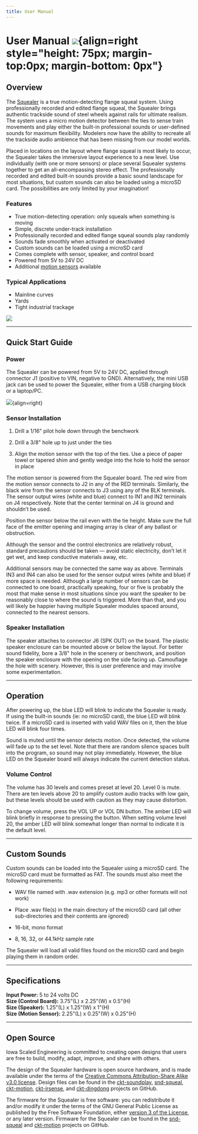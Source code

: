 ```yaml
---
title: User Manual
---
```

# User Manual ![](img/squealer-logo.png){align=right style="height: 75px; margin-top:0px; margin-bottom: 0px"}

## Overview

The [Squealer](https://www.iascaled.com/store/SND-SQUEAL) is a true
motion-detecting flange squeal system.  Using professionally recorded and
edited flange squeal, the Squealer brings authentic trackside sound of steel
wheels against rails for ultimate realism.  The system uses a micro motion
detector between the ties to sense train movements and play either the
built-in professional sounds or user-defined sounds for maximum flexibility. 
Modelers now have the ability to recreate all the trackside audio ambience
that has been missing from our model worlds.

Placed in locations on the layout where flange squeal is most likely to
occur, the Squealer takes the immersive layout experience to a new level. 
Use individually (with one or more sensors) or place several Squealer
systems together to get an all-encompassing stereo effect.  The
professionally recorded and edited built-in sounds provide a basic sound
landscape for most situations, but custom sounds can also be loaded using a
microSD card.  The possibilities are only limited by your imagination!

### Features

* True motion-detecting operation: only squeals when something is moving
* Simple, discrete under-track installation
* Professionally recorded and edited flange squeal sounds play randomly
* Sounds fade smoothly when activated or deactivated
* Custom sounds can be loaded using a microSD card
* Comes complete with sensor, speaker, and control board
* Powered from 5V to 24V DC
* Additional [motion sensors](https://www.iascaled.com/store/CKT-MOTION) available

### Typical Applications

* Mainline curves
* Yards
* Tight industrial trackage

![](img/install2.png)

---

## Quick Start Guide

### Power

The Squealer can be powered from 5V to 24V DC, applied through connector J1
(positive to VIN, negative to GND).  Alternatively, the mini USB jack can be
used to power the Squealer, either from a USB charging block or a laptop/PC.

![](img/install1.png){align=right}
### Sensor Installation

1.  Drill a 1/16" pilot hole down through the benchwork

2.  Drill a 3/8" hole up to just under the ties

3.  Align the motion sensor with the top of the ties.  Use a piece of paper
towel or tapered shim and gently wedge into the hole to hold the sensor in
place

The motion sensor is powered from the Squealer board.  The red wire from the
motion sensor connects to J2 in any of the RED terminals.  Similarly, the
black wire from the sensor connects to J3 using any of the BLK terminals. 
The sensor output wires (white and blue) connect to IN1 and IN2 terminals on
J4 respectively.  Note that the center terminal on J4 is ground and
shouldn’t be used.

Position the sensor below the rail even with the tie height.  Make sure the
full face of the emitter opening and imaging array is clear of any ballast
or obstruction.

Although the sensor and the control electronics are relatively robust,
standard precautions should be taken — avoid static electricity, don’t let
it get wet, and keep conductive materials away, etc.

Additional sensors may be connected the same way as above.  Terminals IN3
and IN4 can also be used for the sensor output wires (white and blue) if
more space is needed.  Although a large number of sensors can be connected
to one board, practically speaking, four or five is probably the most that
make sense in most situations since you want the speaker to be reasonably
close to where the sound is triggered.  More than that, and you will likely
be happier having multiple Squealer modules spaced around, connected to the
nearest sensors.

### Speaker Installation

The speaker attaches to connector J6 (SPK OUT) on the board.  The plastic
speaker enclosure can be mounted above or below the layout.  For better
sound fidelity, bore a 3/8" hole in the scenery or benchwork, and position
the speaker enclosure with the opening on the side facing up.  Camouflage
the hole with scenery.  However, this is user preference and may involve
some experimentation.

---

## Operation

After powering up, the blue LED will blink to indicate the Squealer is
ready.  If using the built-in sounds (ie: no microSD card), the blue LED
will blink twice.  If a microSD card is inserted with valid WAV files on it,
then the blue LED will blink four times.

Sound is muted until the sensor detects motion.  Once detected, the volume
will fade up to the set level.  Note that there are random silence spaces
built into the program, so sound may not play immediately.  However, the
blue LED on the Squealer board will always indicate the current detection
status.

### Volume Control

The volume has 30 levels and comes preset at level 20.  Level 0 is mute. 
There are ten levels above 20 to amplify custom audio tracks with low gain,
but these levels should be used with caution as they may cause distortion.

To change volume, press the VOL UP or VOL DN button.  The amber LED will
blink briefly in response to pressing the button.  When setting volume level
20, the amber LED will blink somewhat longer than normal to indicate it is
the default level.

---

## Custom Sounds

Custom sounds can be loaded into the Squealer using a microSD card.  The
microSD card must be formatted as FAT.  The sounds must also meet the
following requirements:

* WAV file named with .wav extension (e.g. mp3 or other formats will not work)

* Place .wav file(s) in the main directory of the microSD card (all other sub-directories
  and their contents are ignored)

* 16-bit, mono format

* 8, 16, 32, or 44.1kHz sample rate

The Squealer will load all valid files found on the microSD card and begin
playing them in random order.

---

## Specifications

**Input Power:**  5 to 24 volts DC  
**Size (Control Board):** 3.75"(L) x 2.25"(W) x 0.5"(H)  
**Size (Speaker):** 1.25"(L) x 1.25"(W) x 1"(H)  
**Size (Motion Sensor):** 2.25"(L) x 0.25"(W) x 0.25"(H)

---

## Open Source 

Iowa Scaled Engineering is committed to creating open designs that users are free to build, modify,
adapt, improve, and share with others.  

The design of the Squealer hardware is open source hardware, and is made
available under the terms of the 
[Creative Commons Attribution-Share Alike v3.0 license](http://creativecommons.org/licenses/by-sa/3.0/). 
Design files can be found in the [ckt-soundplay](https://github.com/IowaScaledEngineering/ckt-soundplay), 
[snd-squeal](https://github.com/IowaScaledEngineering/snd-squeal), 
[ckt-motion](https://github.com/IowaScaledEngineering/ckt-motion), 
[ckt-irsense](https://github.com/IowaScaledEngineering/ckt-irsense), 
and [ckt-dingdong](https://github.com/IowaScaledEngineering/ckt-dingdong)
projects on GitHub.

The firmware for the Squealer is free software: you can redistribute it and/or modify it under the 
terms of the GNU General Public License as published by the Free Software Foundation, either [version 3 of the 
License](https://www.gnu.org/licenses/gpl.html), or any later version. Firmware for the
Squealer can be found in the [snd-squeal](https://github.com/IowaScaledEngineering/snd-squeal)
and [ckt-motion](https://github.com/IowaScaledEngineering/ckt-motion) projects on GitHub.
